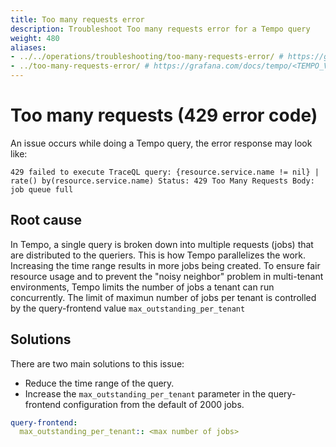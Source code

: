 ```yaml
---
title: Too many requests error
description: Troubleshoot Too many requests error for a Tempo query
weight: 480
aliases:
- ../../operations/troubleshooting/too-many-requests-error/ # https://grafana.com/docs/tempo/<TEMPO_VERSION>/operations/troubleshooting/too-many-requests-error/
- ../too-many-requests-error/ # https://grafana.com/docs/tempo/<TEMPO_VERSION>/troubleshooting/too-many-requests-error/
---
```


# Too many requests (429 error code)

An issue occurs while doing a Tempo query, the error response may look like:

```
429 failed to execute TraceQL query: {resource.service.name != nil} | rate() by(resource.service.name) Status: 429 Too Many Requests Body: job queue full
```


## Root cause

In Tempo, a single query is broken down into multiple requests (jobs) that are distributed to the queriers. This is how Tempo parallelizes the work. Increasing the time range results in more jobs being created.
To ensure fair resource usage and to prevent the "noisy neighbor" problem in multi-tenant environments, Tempo limits the number of jobs a tenant can run concurrently. The limit of maximun number of jobs per tenant is controlled by the query-frontend value  `max_outstanding_per_tenant`

## Solutions

There are two main solutions to this issue:

* Reduce the time range of the query.
* Increase the `max_outstanding_per_tenant` parameter in the query-frontend configuration from the default of 2000 jobs.

```yaml
query-frontend:
  max_outstanding_per_tenant:: <max number of jobs>
```

